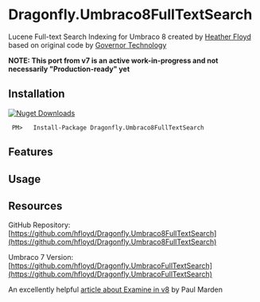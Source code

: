 # Dragonfly.Umbraco8FullTextSearch #

Lucene Full-text Search Indexing for Umbraco 8 created by [Heather Floyd](https://www.HeatherFloyd.com) based on original code by [Governor Technology](https://archive.codeplex.com/?p=fulltextsearch)

**NOTE: This port from v7 is an active work-in-progress and not necessarily "Production-ready" yet**


## Installation ##
[![Nuget Downloads](https://buildstats.info/nuget/Dragonfly.Umbraco8FullTextSearch)](https://www.nuget.org/packages/Dragonfly.Umbraco8FullTextSearch/)

     PM>   Install-Package Dragonfly.Umbraco8FullTextSearch



## Features ##

## Usage ##

## Resources ##

GitHub Repository: [https://github.com/hfloyd/Dragonfly.Umbraco8FullTextSearch](https://github.com/hfloyd/Dragonfly.Umbraco8FullTextSearch)

Umbraco 7 Version: [https://github.com/hfloyd/Dragonfly.UmbracoFullTextSearch](https://github.com/hfloyd/Dragonfly.UmbracoFullTextSearch)


An excellently helpful [article about Examine in v8](https://skrift.io/articles/archive/examine-in-umbraco-8) by Paul Marden